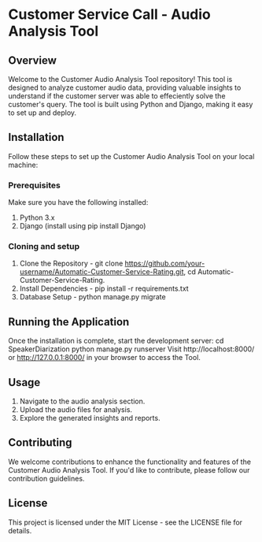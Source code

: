 # Customer Service Call - Audio Analysis Tool

## Overview
Welcome to the Customer Audio Analysis Tool repository! This tool is designed to analyze customer audio data, providing valuable insights to understand if the customer server was able to effeciently solve the customer's query. The tool is built using Python and Django, making it easy to set up and deploy.

## Installation
Follow these steps to set up the Customer Audio Analysis Tool on your local machine:

### Prerequisites
Make sure you have the following installed: 
1. Python 3.x
2. Django (install using pip install Django)

### Cloning and setup
1. Clone the Repository - git clone https://github.com/your-username/Automatic-Customer-Service-Rating.git, cd Automatic-Customer-Service-Rating.
2. Install Dependencies - pip install -r requirements.txt
3. Database Setup - python manage.py migrate

## Running the Application
Once the installation is complete, start the development server:
cd SpeakerDiarization
python manage.py runserver
Visit http://localhost:8000/ or http://127.0.0.1:8000/ in your browser to access the Tool.

## Usage 
1. Navigate to the audio analysis section.
2. Upload the audio files for analysis.
3. Explore the generated insights and reports.

## Contributing
We welcome contributions to enhance the functionality and features of the Customer Audio Analysis Tool. If you'd like to contribute, please follow our contribution guidelines.

## License
This project is licensed under the MIT License - see the LICENSE file for details.

